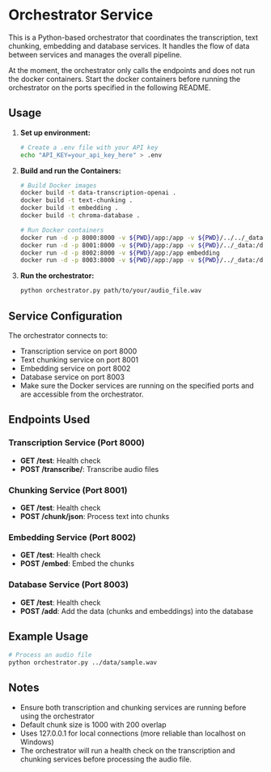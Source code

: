 # Orchestrator Service

This is a Python-based orchestrator that coordinates the transcription, text chunking, embedding and database services. It handles the flow of data between services and manages the overall pipeline.

At the moment, the orchestrator only calls the endpoints and does not run the docker containers. Start the docker containers before running the orchestrator on the ports specified in the following README.

## Usage

1. **Set up environment:**
   ```bash
   # Create a .env file with your API key
   echo "API_KEY=your_api_key_here" > .env
   ```

2. **Build and run the Containers:**
   ```bash
   # Build Docker images
   docker build -t data-transcription-openai .
   docker build -t text-chunking .
   docker build -t embedding .
   docker build -t chroma-database .

   # Run Docker containers
   docker run -d -p 8000:8000 -v ${PWD}/app:/app -v ${PWD}/../../_data/models/whisper_cpp:/whisper.cpp/models --name whisper-cpp whisper-cpp
   docker run -d -p 8001:8000 -v ${PWD}/app:/app -v ${PWD}/../_data:/data text-chunking
   docker run -d -p 8002:8000 -v ${PWD}/app:/app embedding
   docker run -d -p 8003:8000 -v ${PWD}/app:/app -v ${PWD}/../_data:/data chroma-database
   ```
   
3. **Run the orchestrator:**
   ```bash
   python orchestrator.py path/to/your/audio_file.wav
   ```

## Service Configuration

The orchestrator connects to:
- Transcription service on port 8000
- Text chunking service on port 8001
- Embedding service on port 8002
- Database service on port 8003
- Make sure the Docker services are running on the specified ports and are accessible from the orchestrator.

## Endpoints Used

### Transcription Service (Port 8000)
- **GET /test**: Health check
- **POST /transcribe/**: Transcribe audio files

### Chunking Service (Port 8001)
- **GET /test**: Health check
- **POST /chunk/json**: Process text into chunks

### Embedding Service (Port 8002)
- **GET /test**: Health check
- **POST /embed**: Embed the chunks

### Database Service (Port 8003)
- **GET /test**: Health check
- **POST /add**: Add the data (chunks and embeddings) into the database

## Example Usage

```bash
# Process an audio file
python orchestrator.py ../data/sample.wav
```

## Notes

- Ensure both transcription and chunking services are running before using the orchestrator
- Default chunk size is 1000 with 200 overlap
- Uses 127.0.0.1 for local connections (more reliable than localhost on Windows)
- The orchestrator will run a health check on the transcription and chunking services before processing the audio file.
